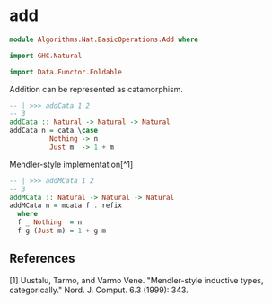 # add

```hs
module Algorithms.Nat.BasicOperations.Add where

import GHC.Natural

import Data.Functor.Foldable
```

Addition can be represented as catamorphism.

```hs
-- | >>> addCata 1 2
-- 3
addCata :: Natural -> Natural -> Natural
addCata n = cata \case
          Nothing -> n
          Just m  -> 1 + m
```

Mendler-style implementation[^1]

```hs
-- | >>> addMCata 1 2
-- 3
addMCata :: Natural -> Natural -> Natural
addMCata n = mcata f . refix
  where
  f _ Nothing  = n
  f g (Just m) = 1 + g m
```

## References
[1] Uustalu, Tarmo, and Varmo Vene. "Mendler-style inductive types, categorically." Nord. J. Comput. 6.3 (1999): 343.


